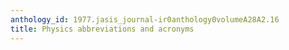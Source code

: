 ```yaml
---
anthology_id: 1977.jasis_journal-ir0anthology0volumeA28A2.16
title: Physics abbreviations and acronyms
---
```

